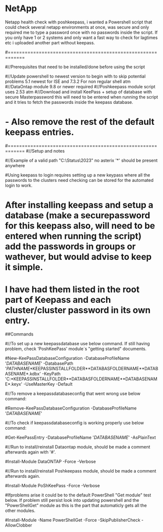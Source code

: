 # NetApp 
Netapp health check with poshkeepass, i wanted a Powershell script that could check several netapp environments at once, was secure and only required me to type a password once with no passwords inside the script.
If you only have 1 or 2 systems and only want a fast way to check for lagtimes etc i uploaded another part without keepass.


#============================================================

#//Prerequisites that need to be installed/done before using the script

#//Update powershell to newest version to begin with to skip potential problems 5.1 newest for ISE and 7.3.2 For non regular shell atm
#//DataOntap module 9.8 or newer required
#//Poshkeepass module script uses 2.53 atm
#//Download and install KeePass + setup of database with secure Masterpassword this will need to be entered when running the script and it tries to fetch the passwords inside the keepass database. 
# - Also remove the rest of the default keepass entries.

#============================================================
#//Setup and notes

#//Example of a valid path "C:\Status\2023\" no asterix '*' should be present anywhere

#Using keepass to login requires setting up a new keypass where all the passwords to the clusters need checking can be stored for the automated login to work. 
# After installing keepass and setup a database (make a securepassword for this keepass also, will need to be entered when running the script) add the passwords in groups or wathever, but would advise to keep it simple.
# I have had them listed in the root part of Keepass and each cluster/cluster password in its own entry.

##Commands

#//To set up a new keepassdatabase use below command. If still having problem, check 'PoshKeePass' module´s "getting started" documents.

#New-KeePassDatabaseConfiguration -DatabaseProfileName '*DATABASENAME*' -DatabasePath '*PATHNAME*\*KEEPASSINSTALLFOLDER*\*DATABASFOLDERNAME*\*DATABASENAME*.kdbx' -KeyPath 'C:\*KEEPASSINSTALLFOLDER*\*DATABASFOLDERNAME*\*DATABASENAME*.keyx' -UseMasterKey -Default

#//To remove a keepassdatabaseconfig that went wrong use below command:

#Remove-KeePassDatabaseConfiguration -DatabaseProfileName '*DATABASENAME*'

#//To check if keepassdatabaseconfig is working properly use below command:

#Get-KeePassEntry -DatabaseProfileName '*DATABASENAME*' -AsPlainText

#//Run to install/reinstall Dataontap module, should be made a comment afterwards again with '#'.

#Install-Module DataONTAP -Force -Verbose

#//Run to install/reinstall Poshkeepass module, should be made a comment afterwards again.

#Install-Module PoShKeePass -Force -Verbose

#Ifproblems arise it could be to the default PowerShell "Get module" test below. If problem still persist look into updating powershell and the "PowerShellGet" module as this is the part that automaticly gets all the other modules.

#Install-Module -Name PowerShellGet -Force -SkipPublisherCheck -AllowClobber
